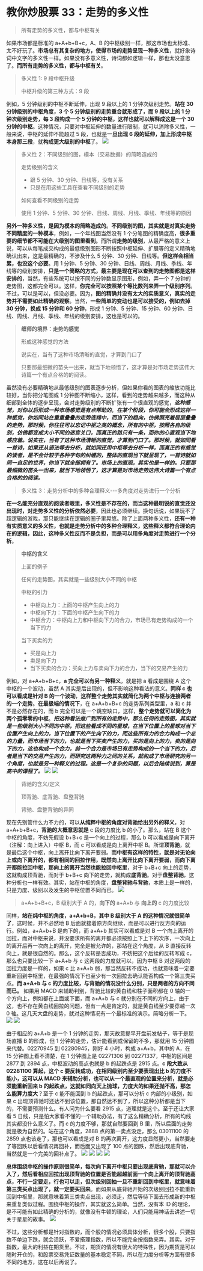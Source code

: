 # 教你炒股票 33：走势的多义性

> 所有走势的多义性，都与中枢有关

如果市场都是标准的 a+A+b+B+c，A、B 的中枢级别一样，那这市场也太标准、太不好玩了。**市场总有其复杂的地方，使得市场的走势呈现一种多义性**，就好象诗词中文字的多义性一样。如果没有多意义性，诗词都如逻辑一样，那也太没意思了。**而所有走势的多义性，都与中枢有关**。

> 多义性 1: 9 段中枢升级
>
> 中枢升级的第三种方式：9 段

例如，5 分钟级别的中枢不断延伸，出现 9 段以上的 1 分钟次级别走势。**站在 30 分钟级别的中枢角度，3 个 5 分钟级别的走势重合就形成了，而 9 段以上的 1 分钟次级别走势，每 3 段构成一个 5 分钟的中枢，这样也就可以解释成这是一个 30 分钟的中枢**。这种情况，只要对中枢延伸的数量进行限制，就可以消除多义性，一般来说，中枢的延伸不能超过 5 段，也就是**一旦出现 6 段的延伸，加上形成中枢本身那三段**，就**构成更大级别的中枢**了。
![](./1.png)

> 多义性 2：不同级别的图，模本（交易数据）的简略造成的
>
> 走势级别的含义
>
> - 跟 5 分钟、30 分钟、日线等，没有关系
> - 只是在用这些工具在查看不同级别的走势
>
> 如何查看不同级别的走势
>
> 使用 1 分钟、5 分钟、30 分钟、日线、周线、月线、季线、年线等的原因

**另外一种多义性，是因为模本的简略造成的**。**不同级别的图，其实就是对真实走势不同精度的一种模本**，例如，一个年线图当然没有 1 个分笔图的精确度高，**很多重要的细节都不可能在大级别的图里看到**。而所谓**走势的级别**，从最严格的意义上说，可以从每笔成交构成的最低级别图形不断按照中枢延伸、扩展等的定义精确地确认出来，这是最精确的，不涉及什么 5 分钟、30 分钟、日线等。**但这样会相当累，也没这个必要**。用 1 分钟、5 分钟、30 分钟、日线、周线、月线、季线、年线等的级别安排，**只是一个简略的方式，最主要是现在可以查到的走势图都是这样安排的**，当然，有些系统可以按不同的分钟数显示图形，例如，弄一个 7 分钟的走势图，这都完全可以。这样，**你完全可以按照某个等比数列来弄一个级别序列**。不过，可以是可以，但没必要。因为，**图的精确并没有太大的实质意义，真实的走势并不需要如此精确的观察**。当然，**一些简单的变动也是可以接受的，例如去掉 30 分钟，换成 15 分钟和 60 分钟**，形成 1 分钟、5 分钟、15 分钟、60 分钟、日线、周线、月线、季线、年线的级别安排，这也是可以的。

> **缠师的境界：走势的感觉**
>
> 形成这种感觉的方法
>
> 说实在，当有了这种市场清晰的直觉，才算到门口了
>
> 只要那最细微的苗头一出来，就当下地领悟了，这才算是对市场走势这伟大诗篇一个有点合格的的阅读。

虽然没有必要精确地从最低级别的图表逐步分析，但如果你看的图表的缩放功能比较好，当你把分笔图或 1 分钟图不断缩小，这样，看到的走势越来越多，而这种从细部到全体的逐步呈现，会对走势级别的不断扩张有一个很直观的感觉，**_这种感觉，对你以后形成一种市场感觉是有点帮助的_**。**_在某个阶段，你可能会形成这样一种感觉，你如同站在重重叠叠的走势连绵中，而当下的趋向，仿佛照亮着层层叠叠的走势，那时候，你往往可以忘记中枢之类的概念，所有的中枢，按照各自的级别，仿佛都变成大小不同的迷宫关口，而真正的路只有一条，而你的心直观当下地感应着。说实在，当有了这种市场清晰的直觉，才算到门口了。那时候，就如同看一首诗，如果还从语法等去分析，就如同还用中枢等去分析一样，而真正的有感觉的读者，是不会计较于各种字句的纠缠的，整体的直观当下就呈现了，一首诗就如同一自足的世界，你当下就全部拥有了。市场上的直观，其实也是一样的。只要那最细微的苗头一出来，就当下地领悟了，这才算是对市场走势这伟大诗篇一个有点合格的的阅读。_**

> 多义性 3：走势分析中的多种合理释义---多角度对走势进行一个分析

**在一名能充分直观的阅读者眼里，多义性是不存在的，而当这种最明锐的直觉还没出现时，对走势多义性的分析依然必要**，因此也必须继续。换句话说，如果玩不了超逻辑的游戏，那只能继续在逻辑的圈子里晃悠。除了上面两种多义性，**还有一种有实质意义的多义性，也就是走势分析中的多种合理释义，这些释义都符合理论内在的逻辑，因此，这种多义性反而不是负担，而是可以用多角度对走势进行一个分析**。

> **中枢的含义**
>
> 上面的例子
>
> 任何的走势图，其实就是一些级别大小不同的中枢
>
> 中枢的引力
>
> - 中枢向上力：上面的中枢产生向上的力
> - 中枢向下力：下面的中枢产生向下的力
> - 中枢合力：中枢向上力和中枢向下力的合力，市场已有走势构成的一个当下的力
>
> 当下买卖的力
>
> - 买是向上力
> - 卖是向下力
> - 当下买卖的合力：买向上力与卖向下力的合力，当下的交易产生的力

例如，对 a+A+b+B+c，**a 完全可以有另一种释义**，就是把 a 看成是围绕 A 这个中枢的一个波动，虽然 A 其实是后出现的，但不影响这种看法的意义。**同样 c 也可以看成是针对 B 的一个波动**，**这样整个走势其实就简化为两个中枢与连接两者的一个走势**。**在最极端的情况下**，在 a+A+b+B+c 的走势系列类型里，a 和 c 并不是必然存在的，而 b 完全可以是一个跳空缺口，这样，**整个走势就可以简化为两个孤零零的中枢**。**_把这种看法推广到所有的走势中，那么任何的走势图，其实就是一些级别大小不同的中枢，把这些看成不同的星球，在当下位置上的星球对当下位置产生向上的力，当下位置下的产生向下的力，而这些所有力的合力构成一个总的力量，而市场当下的力，也就是当下买卖产生的力，买的是向上的力，卖的是向下的力，这也构成一个合力，前一个合力是市场已有走势构成的一个当下的力，后者是当下的交易产生的力，而研究这两种力之间的关系，就构成了市场研究的另一个角度，也就是另一种释义的过程。这是一个复杂的问题，以后会陆续说到，算是高中的课程了。_**
![](./2.png)
![](./3.png)

> 背驰的含义/定义
>
> 顶背驰、底背驰、盘整背驰
>
> 背驰、盘整背驰的异同

现在先别管什么力不力的，可以**从纯粹中枢的角度对背驰给出另外的释义**，对 a+A+b+B+c，**背驰的大概意思就是** c 段的力度比 b 的小了。那么，站在 B 这个中枢的角度，不妨先假设 b+B+c 是一个向上的过程，那么 b 可以看成是向下离开（注解：向上进入）中枢 B，而 c 可以看成是向上离开中枢 B。所谓**顶背驰**，就是最后这个中枢，向上离开比向下离开要弱。**而中枢有这样的特性，就是对无论向上或向下离开的，都有相同的回拉作用，既然向上离开比向下离开要弱，而向下离开都能拉回中枢，那向上的离开当然也能拉回中枢里**，对于 b+B+c 向上的走势，这就构成顶背驰，而对于 b+B+c 向下的走势，就构成**底背驰**。对于**盘整背驰**，这种分析也一样有效。其实，站在中枢的角度，**盘整背驰与背驰**，本质上是一样的，只是力度、级别以及发生的中枢位置不同而已。
![](./4.png)

> a+A+b+B+c，B 级别大于 A 的，**向下的** a+A+b 与 **向上的** c 的力度比较

同样，**站在纯中枢的角度，a+A+b+B，其中 B 级别大于 A 的这种情况就很简单了**，这时候，并不必然地 B 后面就接着原方向继续，而是可以进行反方向的运行。例如，a+A+b+B 是向下的，而 a+A+b 其实可以看成是对 B 一个向上离开的回拉，而对中枢来说，并没要求所有的离开都必须按照上下上下的次序，一次向上的离开后再一次向上的离开，完全是被允许的，那站在这个角度，从 B 直接反转向上，就是很自然的。那么，这个反转是否成功，不妨把这个后续的反转写成 c，那么也只要比较一下 a+A+b 与 c 这两段的力度就可以，因为中枢 B 对这两段的回拉力度是一样的，如果 c 比 a+A+b 弱，那当然反转不成功，也就意味着一定要重新回到中枢里，在最强的情况下也至少有一次回拉去确认能否构成一个第三类买点。**而 a+A+b 与 c 的力度比较，与背驰的情况没什么分别，只是两者的方向不同而已。** 如果用 MACD 来辅助判别，背驰比较的黄白线和柱子面积都在 0 轴的一个方向上，例如都在上面或下面，而 a+A+b 与 c 就分别在不同的方向上，由于这，也不存在黄白线回拉的问题，但有一点是肯定的，就是黄白线至少要穿越一次 0 轴。这几天大盘的走势，就对这种情况有一个最标准的演示。简略分析一下。
![](./5.png)
![](./6.png)

由于相应的 a+A+b 是一个 1 分钟的走势，那天故意提早开盘前发帖子，等于是现场直播 B 的形成，但 1 分钟的走势，估计能看到或保留的不多，那就用 15 分钟图来代替。02270945 到 02280945，刚好 4 小时，构成 a+A+b，其中的 A，在 15 分钟图上看不清楚，在 1 分钟图上是 02271306 到 02271337，中枢的区间是 2877 到 2894 点，中枢波动的高点也就是 b 的起跌点是 2915 点。**c 段大致从 02281100 算起，这个 c 要反转成功，在相同级别内至少要表现出比 b 的力度不能小，这可以从 MACD 来辅助分析，也可以从一个最直观的位置来分析，就是必须能重新回来 b 的起跌点，这就如同向天上抛球，力度大的如果还抛不高，那怎么能算力度大**？至于 c 能不能回到 b 的起跌点，那可以分析 c 内部的小级别，如果 c 出现顶背驰时还达不到该位置，那自然达不到了，所以这种分析都是当下的，不需要预测什么。有人问为什么要看 2915 点，道理就是这个。至于还让大家看 5 日线，只是怕大家看不懂的一个辅助办法，有了这么精确分析，所有的均线其实都没什么意义了。而 c 的力度不够，那就自然要回到 B 里，所以后面的走势就是极为自然的。站在这个角度，2888 点的第一卖点没走，那么 03011100 的 2859 点也该走了，那也可以看成是对 B 的再次离开，这力度显然更小，当然要走了等回跌以后看情况再回补，而后面又出现了 100 点的回跌，然后出现底背驰，当然就是一个完美的回补点了。
![](./7.png)
![](./8.png)
![](./9.png)
![](./10.png)

**总体围绕中枢的操作原则很简单，每次向下离开中枢只要出现底背驰，那就可以介入了，然后看相应回拉出现顶背驰的位置是否能超越前面一个向上离开的顶背驰高点，不行一定要走，行也可以走，但次级别回抽一旦不重新回到中枢里，就意味着第三类买点出现了，就一定要买回来**。而如果从底背驰开始的次级别回拉不能重新回到中枢里，那就意味着第三类卖点出现，必须走，然后等待下面去形成新的中枢来重复类似过程。围绕中枢的操作，其实就这么简单。当然，没有本 ID 的理论，是不可能有如此精确的分析的，就像没有牛顿的理论，人们只能用神话去讲述一切关于星星的故事。
![](./11.png)

不过，这些分析都是针对指数的，而个股的情况必须具体分析，很多个股，只要指数不单边下跌，就会活跃，不爱搭理指数，所以不能完全按指数来弄。其实。对于指数，最大的利益在期货里。不过，期货的情况有很大的特殊性，因为期货是可以随时开仓的，和股票交易凭证数量的基本稳定不同，所以在力度分析等方面有很多不同的地方，这在以后再说了。
